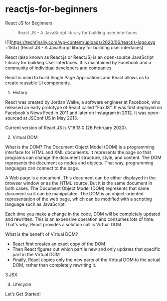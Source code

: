# reactjs-for-beginners
React JS for Beginners

> React JS - A JavaScript library for building user interfaces

![](https://techfinally.com/wp-content/uploads/2020/06/reactjs-logo.svg =150x) (React JS - A JavaScript library for building user interfaces)

React (also known as React.js or ReactJS) is an open-source JavaScript Library for building User Interfaces. It is maintained by Facebook and a community of individual developers and companies.

React is used to build Single Page Applications and React allows us to create reusable UI components.

1. History

React was created by Jordan Walke, a software engineer at Facebook, who released an early prototype of React called "FaxJS". It was first deployed on Facebook's News Feed in 2011 and later on Instagram in 2012. It was open-sourced at JSConf US in May 2013.

Current version of React.JS is V16.13.0 (26 February 2020).

2. Virtual DOM

What is the DOM? The Document Object Model (DOM) is a programming interface for HTML and XML documents. It represents the page so that programs can change the document structure, style, and content. The DOM represents the document as nodes and objects. That way, programming languages can connect to the page.

A Web page is a document. This document can be either displayed in the browser window or as the HTML source. But it is the same document in both cases. The Document Object Model (DOM) represents that same document so it can be manipulated. The DOM is an object-oriented representation of the web page, which can be modified with a scripting language such as JavaScript.

Each time you make a change in the code, DOM will be completely updated and rewritten. This is an expensive operation and consumes lots of time. That's why, React provides a solution call is Virtual DOM.

What is the benefit of Virtual DOM?
- React first creates an exact copy of the DOM
- Then React figures out which part is new and only updates that specific part in the Virtual DOM
- Finally, React copies only the new parts of the Virtual DOM to the actual DOM, rather than completely rewriting it.

3.JSX

4. Lifecycle


Let’s Get Started!
